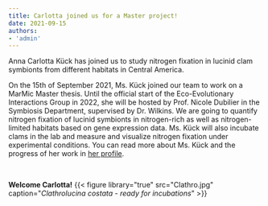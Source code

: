```yaml
---
title: Carlotta joined us for a Master project!
date: 2021-09-15
authors:
- 'admin'
---
```


Anna Carlotta Kück has joined us to study nitrogen fixation in lucinid clam symbionts from different habitats in Central America.

<!--more-->

On the 15th of September 2021, Ms. Kück joined our team to work on a MarMic Master thesis. Until the official start of the Eco-Evolutionary Interactions Group in 2022, she will be hosted by Prof. Nicole Dubilier in the Symbiosis Department, supervised by Dr. Wilkins. We are going to quantify nitrogen fixation of lucinid symbionts in nitrogen-rich as well as nitrogen-limited habitats based on gene expression data. Ms. Kück will also incubate clams in the lab and measure and visualize nitrogen fixation under experimental conditions. You can read more about Ms. Kück and the progress of her work in [her profile](https://www.ecoevoint.ch/author/anna-carlotta-kuck/). <p>&nbsp;</p>
**Welcome Carlotta!**
{{< figure library="true" src="Clathro.jpg" caption="*Clathrolucina costata - ready for incubations*" >}}
